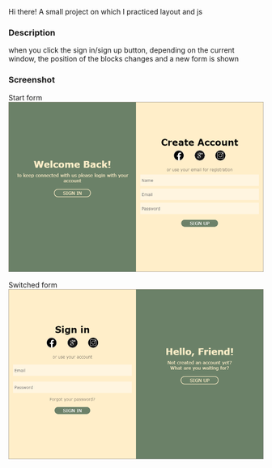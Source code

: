 Hi there!
A small project on which I practiced layout and js

### Description

when you click the sign in/sign up button, depending on the current window, the position of the blocks changes and a new form is shown


### Screenshot

Start form ![](/screens/Screen1.png)

Switched form ![](./screens/Screen2.png)

